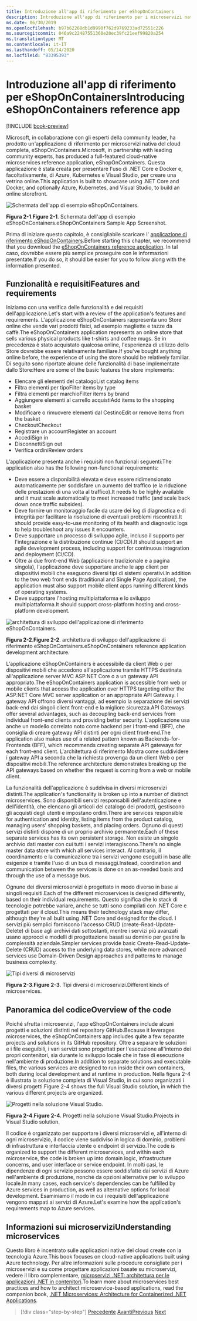 ```yaml
---
title: Introduzione all'app di riferimento per eShopOnContainers
description: Introduzione all'app di riferimento per i microservizi nativi del cloud eShopOnContainers per ASP.NET Core e Azure.
ms.date: 06/30/2019
ms.openlocfilehash: b97b62268db1d9990f762d9769233ad72551c226
ms.sourcegitcommit: 046a9c22487551360e20ec39fc21eef99820a254
ms.translationtype: MT
ms.contentlocale: it-IT
ms.lasthandoff: 05/14/2020
ms.locfileid: "83395393"
---
```

# <a name="introducing-eshoponcontainers-reference-app"></a><span data-ttu-id="649a9-103">Introduzione all'app di riferimento per eShopOnContainers</span><span class="sxs-lookup"><span data-stu-id="649a9-103">Introducing eShopOnContainers reference app</span></span>

[!INCLUDE [book-preview](../../../includes/book-preview.md)]

<span data-ttu-id="649a9-104">Microsoft, in collaborazione con gli esperti della community leader, ha prodotto un'applicazione di riferimento per microservizi nativa del cloud completa, eShopOnContainers.</span><span class="sxs-lookup"><span data-stu-id="649a9-104">Microsoft, in partnership with leading community experts, has produced a full-featured cloud-native microservices reference application, eShopOnContainers.</span></span> <span data-ttu-id="649a9-105">Questa applicazione è stata creata per presentare l'uso di .NET Core e Docker e, facoltativamente, di Azure, Kubernetes e Visual Studio, per creare una vetrina online.</span><span class="sxs-lookup"><span data-stu-id="649a9-105">This application is built to showcase using .NET Core and Docker, and optionally Azure, Kubernetes, and Visual Studio, to build an online storefront.</span></span>

![Schermata dell'app di esempio eShopOnContainers.](./media/eshoponcontainers-sample-app-screenshot.png)

<span data-ttu-id="649a9-107">**Figura 2-1**.</span><span class="sxs-lookup"><span data-stu-id="649a9-107">**Figure 2-1**.</span></span> <span data-ttu-id="649a9-108">Schermata dell'app di esempio eShopOnContainers.</span><span class="sxs-lookup"><span data-stu-id="649a9-108">eShopOnContainers Sample App Screenshot.</span></span>

<span data-ttu-id="649a9-109">Prima di iniziare questo capitolo, è consigliabile scaricare l' [applicazione di riferimento eShopOnContainers](https://github.com/dotnet-architecture/eShopOnContainers).</span><span class="sxs-lookup"><span data-stu-id="649a9-109">Before starting this chapter, we recommend that you download the [eShopOnContainers reference application](https://github.com/dotnet-architecture/eShopOnContainers).</span></span> <span data-ttu-id="649a9-110">In tal caso, dovrebbe essere più semplice proseguire con le informazioni presentate.</span><span class="sxs-lookup"><span data-stu-id="649a9-110">If you do so, it should be easier for you to follow along with the information presented.</span></span>

## <a name="features-and-requirements"></a><span data-ttu-id="649a9-111">Funzionalità e requisiti</span><span class="sxs-lookup"><span data-stu-id="649a9-111">Features and requirements</span></span>

<span data-ttu-id="649a9-112">Iniziamo con una verifica delle funzionalità e dei requisiti dell'applicazione.</span><span class="sxs-lookup"><span data-stu-id="649a9-112">Let's start with a review of the application's features and requirements.</span></span> <span data-ttu-id="649a9-113">L'applicazione eShopOnContainers rappresenta uno Store online che vende vari prodotti fisici, ad esempio magliette e tazze da caffè.</span><span class="sxs-lookup"><span data-stu-id="649a9-113">The eShopOnContainers application represents an online store that sells various physical products like t-shirts and coffee mugs.</span></span> <span data-ttu-id="649a9-114">Se in precedenza è stato acquistato qualcosa online, l'esperienza di utilizzo dello Store dovrebbe essere relativamente familiare.</span><span class="sxs-lookup"><span data-stu-id="649a9-114">If you've bought anything online before, the experience of using the store should be relatively familiar.</span></span> <span data-ttu-id="649a9-115">Di seguito sono riportate alcune delle funzionalità di base implementate dallo Store:</span><span class="sxs-lookup"><span data-stu-id="649a9-115">Here are some of the basic features the store implements:</span></span>

- <span data-ttu-id="649a9-116">Elencare gli elementi del catalogo</span><span class="sxs-lookup"><span data-stu-id="649a9-116">List catalog items</span></span>
- <span data-ttu-id="649a9-117">Filtra elementi per tipo</span><span class="sxs-lookup"><span data-stu-id="649a9-117">Filter items by type</span></span>
- <span data-ttu-id="649a9-118">Filtra elementi per marchio</span><span class="sxs-lookup"><span data-stu-id="649a9-118">Filter items by brand</span></span>
- <span data-ttu-id="649a9-119">Aggiungere elementi al carrello acquisti</span><span class="sxs-lookup"><span data-stu-id="649a9-119">Add items to the shopping basket</span></span>
- <span data-ttu-id="649a9-120">Modificare o rimuovere elementi dal Cestino</span><span class="sxs-lookup"><span data-stu-id="649a9-120">Edit or remove items from the basket</span></span>
- <span data-ttu-id="649a9-121">Checkout</span><span class="sxs-lookup"><span data-stu-id="649a9-121">Checkout</span></span>
- <span data-ttu-id="649a9-122">Registrare un account</span><span class="sxs-lookup"><span data-stu-id="649a9-122">Register an account</span></span>
- <span data-ttu-id="649a9-123">Accedi</span><span class="sxs-lookup"><span data-stu-id="649a9-123">Sign in</span></span>
- <span data-ttu-id="649a9-124">Disconnetti</span><span class="sxs-lookup"><span data-stu-id="649a9-124">Sign out</span></span>
- <span data-ttu-id="649a9-125">Verifica ordini</span><span class="sxs-lookup"><span data-stu-id="649a9-125">Review orders</span></span>

<span data-ttu-id="649a9-126">L'applicazione presenta anche i requisiti non funzionali seguenti:</span><span class="sxs-lookup"><span data-stu-id="649a9-126">The application also has the following non-functional requirements:</span></span>

- <span data-ttu-id="649a9-127">Deve essere a disponibilità elevata e deve essere ridimensionato automaticamente per soddisfare un aumento del traffico (e la riduzione delle prestazioni di una volta al traffico).</span><span class="sxs-lookup"><span data-stu-id="649a9-127">It needs to be highly available and it must scale automatically to meet increased traffic (and scale back down once traffic subsides).</span></span>
- <span data-ttu-id="649a9-128">Deve fornire un monitoraggio facile da usare dei log di diagnostica e di integrità per facilitare la risoluzione di eventuali problemi riscontrati.</span><span class="sxs-lookup"><span data-stu-id="649a9-128">It should provide easy-to-use monitoring of its health and diagnostic logs to help troubleshoot any issues it encounters.</span></span>
- <span data-ttu-id="649a9-129">Deve supportare un processo di sviluppo agile, incluso il supporto per l'integrazione e la distribuzione continue (CI/CD).</span><span class="sxs-lookup"><span data-stu-id="649a9-129">It should support an agile development process, including support for continuous integration and deployment (CI/CD).</span></span>
- <span data-ttu-id="649a9-130">Oltre ai due front-end Web (applicazione tradizionale e a pagina singola), l'applicazione deve supportare anche le app client per dispositivi mobili che eseguono diversi tipi di sistemi operativi.</span><span class="sxs-lookup"><span data-stu-id="649a9-130">In addition to the two web front ends (traditional and Single Page Application), the application must also support mobile client apps running different kinds of operating systems.</span></span>
- <span data-ttu-id="649a9-131">Deve supportare l'hosting multipiattaforma e lo sviluppo multipiattaforma.</span><span class="sxs-lookup"><span data-stu-id="649a9-131">It should support cross-platform hosting and cross-platform development.</span></span>

![architettura di sviluppo dell'applicazione di riferimento eShopOnContainers.](./media/eshoponcontainers-development-architecture.png)

<span data-ttu-id="649a9-133">**Figura 2-2**.</span><span class="sxs-lookup"><span data-stu-id="649a9-133">**Figure 2-2**.</span></span> <span data-ttu-id="649a9-134">architettura di sviluppo dell'applicazione di riferimento eShopOnContainers.</span><span class="sxs-lookup"><span data-stu-id="649a9-134">eShopOnContainers reference application development architecture.</span></span>

<span data-ttu-id="649a9-135">L'applicazione eShopOnContainers è accessibile da client Web o per dispositivi mobili che accedono all'applicazione tramite HTTPS destinata all'applicazione server MVC ASP.NET Core o a un gateway API appropriato.</span><span class="sxs-lookup"><span data-stu-id="649a9-135">The eShopOnContainers application is accessible from web or mobile clients that access the application over HTTPS targeting either the ASP.NET Core MVC server application or an appropriate API Gateway.</span></span> <span data-ttu-id="649a9-136">I gateway API offrono diversi vantaggi, ad esempio la separazione dei servizi back-end dai singoli client front-end e la migliore sicurezza.</span><span class="sxs-lookup"><span data-stu-id="649a9-136">API Gateways offer several advantages, such as decoupling back-end services from individual front-end clients and providing better security.</span></span> <span data-ttu-id="649a9-137">L'applicazione usa anche un modello correlato noto come backend per i front-end (BFF), che consiglia di creare gateway API distinti per ogni client front-end.</span><span class="sxs-lookup"><span data-stu-id="649a9-137">The application also makes use of a related pattern known as Backends-for-Frontends (BFF), which recommends creating separate API gateways for each front-end client.</span></span> <span data-ttu-id="649a9-138">L'architettura di riferimento Mostra come suddividere i gateway API a seconda che la richiesta provenga da un client Web o per dispositivi mobili.</span><span class="sxs-lookup"><span data-stu-id="649a9-138">The reference architecture demonstrates breaking up the API gateways based on whether the request is coming from a web or mobile client.</span></span>

<span data-ttu-id="649a9-139">La funzionalità dell'applicazione è suddivisa in diversi microservizi distinti.</span><span class="sxs-lookup"><span data-stu-id="649a9-139">The application's functionality is broken up into a number of distinct microservices.</span></span> <span data-ttu-id="649a9-140">Sono disponibili servizi responsabili dell'autenticazione e dell'identità, che elencano gli articoli del catalogo dei prodotti, gestiscono gli acquisti degli utenti e impostano ordini.</span><span class="sxs-lookup"><span data-stu-id="649a9-140">There are services responsible for authentication and identity, listing items from the product catalog, managing users' shopping baskets, and  placing orders.</span></span> <span data-ttu-id="649a9-141">Ognuno di questi servizi distinti dispone di un proprio archivio permanente.</span><span class="sxs-lookup"><span data-stu-id="649a9-141">Each of these separate services has its own persistent storage.</span></span> <span data-ttu-id="649a9-142">Non esiste un singolo archivio dati master con cui tutti i servizi interagiscono.</span><span class="sxs-lookup"><span data-stu-id="649a9-142">There's no single master data store with which all services interact.</span></span> <span data-ttu-id="649a9-143">Al contrario, il coordinamento e la comunicazione tra i servizi vengono eseguiti in base alle esigenze e tramite l'uso di un bus di messaggi.</span><span class="sxs-lookup"><span data-stu-id="649a9-143">Instead, coordination and communication between the services is done on an as-needed basis and through the use of a message bus.</span></span>

<span data-ttu-id="649a9-144">Ognuno dei diversi microservizi è progettato in modo diverso in base ai singoli requisiti.</span><span class="sxs-lookup"><span data-stu-id="649a9-144">Each of the different microservices is designed differently, based on their individual requirements.</span></span> <span data-ttu-id="649a9-145">Questo significa che lo stack di tecnologie potrebbe variare, anche se tutti sono compilati con .NET Core e progettati per il cloud.</span><span class="sxs-lookup"><span data-stu-id="649a9-145">This means their technology stack may differ, although they're all built using .NET Core and designed for the cloud.</span></span> <span data-ttu-id="649a9-146">I servizi più semplici forniscono l'accesso CRUD (create-Read-Update-Delete) di base agli archivi dati sottostanti, mentre i servizi più avanzati usano approcci e modelli di progettazione basati su dominio per gestire la complessità aziendale.</span><span class="sxs-lookup"><span data-stu-id="649a9-146">Simpler services provide basic Create-Read-Update-Delete (CRUD) access to the underlying data stores, while more advanced services use Domain-Driven Design approaches and patterns to manage business complexity.</span></span>

![Tipi diversi di microservizi](./media/different-kinds-of-microservices.png)

<span data-ttu-id="649a9-148">**Figura 2-3**.</span><span class="sxs-lookup"><span data-stu-id="649a9-148">**Figure 2-3**.</span></span> <span data-ttu-id="649a9-149">Tipi diversi di microservizi.</span><span class="sxs-lookup"><span data-stu-id="649a9-149">Different kinds of microservices.</span></span>

## <a name="overview-of-the-code"></a><span data-ttu-id="649a9-150">Panoramica del codice</span><span class="sxs-lookup"><span data-stu-id="649a9-150">Overview of the code</span></span>

<span data-ttu-id="649a9-151">Poiché sfrutta i microservizi, l'app eShopOnContainers include alcuni progetti e soluzioni distinti nel repository GitHub.</span><span class="sxs-lookup"><span data-stu-id="649a9-151">Because it leverages microservices, the eShopOnContainers app includes quite a few separate projects and solutions in its GitHub repository.</span></span> <span data-ttu-id="649a9-152">Oltre a separare le soluzioni e i file eseguibili, i vari servizi sono progettati per l'esecuzione all'interno dei propri contenitori, sia durante lo sviluppo locale che in fase di esecuzione nell'ambiente di produzione.</span><span class="sxs-lookup"><span data-stu-id="649a9-152">In addition to separate solutions and executable files, the various services are designed to run inside their own containers, both during local development and at runtime in production.</span></span> <span data-ttu-id="649a9-153">Nella figura 2-4 è illustrata la soluzione completa di Visual Studio, in cui sono organizzati i diversi progetti.</span><span class="sxs-lookup"><span data-stu-id="649a9-153">Figure 2-4 shows the full Visual Studio solution, in which the various different projects are organized.</span></span>

![Progetti nella soluzione Visual Studio.](./media/projects-in-visual-studio-solution.png)

<span data-ttu-id="649a9-155">**Figura 2-4**.</span><span class="sxs-lookup"><span data-stu-id="649a9-155">**Figure 2-4**.</span></span> <span data-ttu-id="649a9-156">Progetti nella soluzione Visual Studio.</span><span class="sxs-lookup"><span data-stu-id="649a9-156">Projects in Visual Studio solution.</span></span>

<span data-ttu-id="649a9-157">Il codice è organizzato per supportare i diversi microservizi e, all'interno di ogni microservizio, il codice viene suddiviso in logica di dominio, problemi di infrastruttura e interfaccia utente o endpoint di servizio.</span><span class="sxs-lookup"><span data-stu-id="649a9-157">The code is organized to support the different microservices, and within each microservice, the code is broken up into domain logic, infrastructure concerns, and user interface or service endpoint.</span></span> <span data-ttu-id="649a9-158">In molti casi, le dipendenze di ogni servizio possono essere soddisfatte dai servizi di Azure nell'ambiente di produzione, nonché da opzioni alternative per lo sviluppo locale.</span><span class="sxs-lookup"><span data-stu-id="649a9-158">In many cases, each service's dependencies can be fulfilled by Azure services in production, as well as alternative options for local development.</span></span> <span data-ttu-id="649a9-159">Esaminiamo il modo in cui i requisiti dell'applicazione vengono mappati ai servizi di Azure.</span><span class="sxs-lookup"><span data-stu-id="649a9-159">Let's examine how the application's requirements map to Azure services.</span></span>

## <a name="understanding-microservices"></a><span data-ttu-id="649a9-160">Informazioni sui microservizi</span><span class="sxs-lookup"><span data-stu-id="649a9-160">Understanding microservices</span></span>

<span data-ttu-id="649a9-161">Questo libro è incentrato sulle applicazioni native del cloud create con la tecnologia Azure.</span><span class="sxs-lookup"><span data-stu-id="649a9-161">This book focuses on cloud-native applications built using Azure technology.</span></span> <span data-ttu-id="649a9-162">Per altre informazioni sulle procedure consigliate per i microservizi e su come progettare applicazioni basate su microservizi, vedere il libro complementare, [microservizi .NET: architettura per le applicazioni .NET in contenitori](https://dotnet.microsoft.com/download/thank-you/microservices-architecture-ebook).</span><span class="sxs-lookup"><span data-stu-id="649a9-162">To learn more about microservices best practices and how to architect microservice-based applications, read the companion book, [.NET Microservices: Architecture for Containerized .NET Applications](https://dotnet.microsoft.com/download/thank-you/microservices-architecture-ebook).</span></span>

>[!div class="step-by-step"]
><span data-ttu-id="649a9-163">[Precedente](candidate-apps.md) 
> [Avanti](map-eshoponcontainers-azure-services.md)</span><span class="sxs-lookup"><span data-stu-id="649a9-163">[Previous](candidate-apps.md)
[Next](map-eshoponcontainers-azure-services.md)</span></span>
